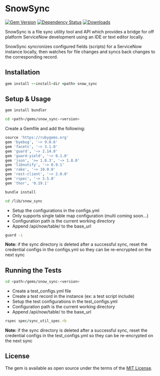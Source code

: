 # SnowSync

[![Gem Version](https://img.shields.io/badge/gem-v2.0.7-brightgreen.svg)](https://rubygems.org/gems/snow_sync) [![Dependency Status](https://img.shields.io/badge/dependencies-up--to--date-orange.svg)](https://rubygems.org/gems/snow_sync) [![Downloads](https://img.shields.io/badge/downloads-3k%2B-brightgreen.svg)](https://rubygems.org/gems/snow_sync)

SnowSync is a file sync utility tool and API which provides a bridge for off platform ServiceNow development using an IDE or text editor locally.

SnowSync syncronizes configured fields (scripts) for a ServiceNow instance locally, then watches for file changes and syncs back changes to the corresponding record.

## Installation

```ruby
gem install --install-dir <path> snow_sync
```

## Setup & Usage

```ruby
gem install bundler
```

```bash
cd <path>/gems/snow_sync-<version>
```

Create a Gemfile and add the following:

```ruby
source 'https://rubygems.org'
gem 'byebug', '~> 9.0.6'
gem 'facets', '~> 3.1.0'
gem 'guard', '~> 2.14.0'
gem 'guard-yield', '~> 0.1.0'
gem 'json', '>= 1.8.3', '~> 1.8.0'
gem 'libnotify', '~> 0.9.1'
gem 'rake', '~> 10.0.0'
gem 'rest-client', '~> 2.0.0'
gem 'rspec', '~> 3.5.0'
gem 'thor', '0.19.1'
```

```bash
bundle install
```

```bash
cd /lib/snow_sync
```

* Setup the configurations in the configs.yml
* Only supports single table map configuration (multi coming soon...)
* Configuration path is the current working directory
* Append /api/now/table/ to the base_url

```bash
guard -i
```

**Note:** if the sync directory is deleted after a successful sync, reset the credential configs in the configs.yml so they can be re-encrypted on the next sync


## Running the Tests

```bash
cd <path>/gems/snow_sync-<version>
```

* Create a test_configs.yml file
* Create a test record in the instance (ex: a test script include)
* Setup the test configurations in the test_configs.yml
* Configuration path is the current working directory
* Append /api/now/table/ to the base_url

```ruby
rspec spec/sync_util_spec.rb
```

**Note:** if the sync directory is deleted after a successful sync, reset the credential configs in the test_configs.yml so they can be re-encrypted on the next sync

## License

The gem is available as open source under the terms of the [MIT License](http://opensource.org/licenses/MIT).
